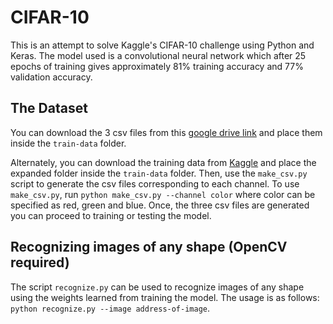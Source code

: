 # CIFAR-10

This is an attempt to solve Kaggle's CIFAR-10 challenge using Python and Keras. The model used is a convolutional neural network which after 25 epochs of training gives approximately 81% training accuracy and 77% validation accuracy.

## The Dataset

You can download the 3 csv files from this [google drive link](https://drive.google.com/open?id=0ByCZreDktfuea3NWSHJHd3FYR2M) and place them inside the `train-data` folder. 

Alternately, you can download the training data from [Kaggle](https://www.kaggle.com/c/cifar-10) and place the expanded folder inside the `train-data` folder. Then, use the `make_csv.py` script to generate the csv files corresponding to each channel. To use `make_csv.py`, run `python make_csv.py --channel color` where color can be specified as red, green and blue. Once, the three csv files are generated you can proceed to training or testing the model. 

## Recognizing images of any shape (OpenCV required)

The script `recognize.py` can be used to recognize images of any shape using the weights learned from training the model. The usage is as follows: `python recognize.py --image address-of-image`. 
